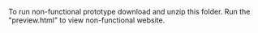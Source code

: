 To run non-functional prototype download and unzip this folder.
Run the "preview.html" to view non-functional website.
